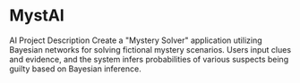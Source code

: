 # MystAI
AI Project Description
Create a "Mystery Solver" application utilizing Bayesian networks for solving fictional mystery scenarios. Users input clues and evidence, and the system infers probabilities of various suspects being guilty based on Bayesian inference.
